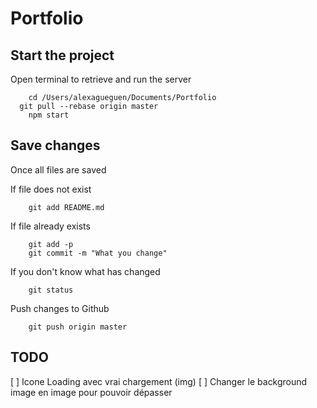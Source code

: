 Portfolio
=========


Start the project
-----------------

Open terminal to retrieve and run the server
```
	cd /Users/alexagueguen/Documents/Portfolio
  git pull --rebase origin master
	npm start
```


Save changes
------------

Once all files are saved


If file does not exist
```
	git add README.md
```

If file already exists
```
	git add -p
	git commit -m "What you change"
```

If you don't know what has changed

```
	git status
```

Push changes to Github

```
	git push origin master
```


TODO
----

[ ] Icone Loading avec vrai chargement (img)
[ ] Changer le background image en image pour pouvoir dépasser
